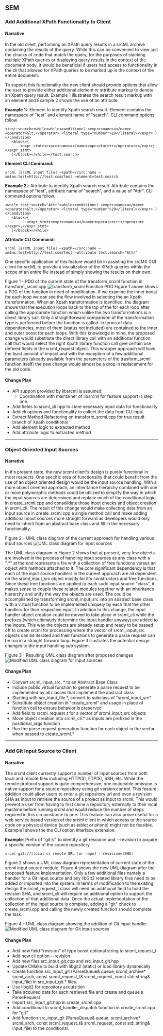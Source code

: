 ## SEM
### Add Additional XPath Functionality to Client
#### Narrative
In the old client, performing an XPath query results in a srcML archive containing the results of the query. While this can be convenient to view just the chucks of code that match the query, for the purposes of stacking multiple XPath queries or displaying query results in the context of the document body, it would be beneficial if users had access to functionality in the cli that allowed for XPath queries to be marked up in the context of the entire document. 

To support this functionality the new client should provide options that allow the user to provide either additional element or attribute markup to denote an Xpath query result. Example 1 illustrates the search result markup with an element and Example 2 shows the use of an attribute.  

**Example 1:**: Element to identify Xpath search result. Element contains the namespace of "test" and element name of "search". CLI command options follow.

```
<test:search><while>while<condition>( <expr><name>a</name> <operator>&lt;</operator> <literal type="number">20</literal></expr> )</condition>
   <block>{
       <expr_stmt><expr><name>a</name><operator>++</operator></expr>;</expr_stmt>
   }</block></while></test:search>
```
**Element CLI Command:**
```
srcml [srcML input file] —xpath=//src:name —xmlns:test=http://test.com/test —element=test:search
```

**Example 2:**: Attribute to identify Xpath search result. Attribute contains the namespace of "test", attribute name of "search", and a value of "Attr". CLI command options follow.

```
<while test:search="Attr">while<condition>( <expr><name>a</name> <operator>&lt;</operator> <literal type="number">20</literal></expr> )</condition>
   <block>{
          <expr_stmt><expr><name>a</name><operator>++</operator></expr>;</expr_stmt>
   }</block></while>
```
**Attribute CLI Command:**
```
srcml [srcML input file] —xpath=//src:name —xmlns:test=http://test.com/test —attribute test:search="Attr"
```

One specific application of this feature would be in assisting the srcMX GUI client for srcML to provide a visualization of the XPath queries within the scope of an entire file instead of simply showing the results on their own.

Figure 1 - PDG of the current state of the transform_srcml function in transform_srcml.cpp
![transform_srcml Function PDG](images/PDG.png)
Figure 1 above shows a PDG of the function in need of modification. If we examine the inner boost for each loop we can see the flow involved in selecting the an Xpath transformation. When an Xpath transformation is identified, the diagram shows that the execution loops back to the top of the for each loop after calling the appropriate function which unlike the two transformations is a direct library call. Only a straightforward comparison of the transformation type is performed before the function is called. In terms of data dependencies, most of them (status not included) are contained to the inner and outer boost for each loops. With this knowledge in mind, the proposed change would substitute the direct library call with an additional function call that would select the right Xpath library function call give certain use defined fields in the srcml_request object. This wrapper approach will have the least amount of impact and with the exception of a few additional parameters (already available from the parameters of the trasform_srcml function itself) the new change would almost be a drop in replacement for the old code.  

#### Change Plan
* API support provided by libsrcml is assumed
	* Coordination with maintainer of libsrcml for feature support is step one.
* Add fields to srcml_cli.hpp to store necessary input data for functionality
* Add cli options and functionality to collect the data from CLI input
* Extract Method Refactoring on transform_srcml.cpp for true result branch of Xpath conditional 
* Add element logic to extracted method
* Add attribute logic to extracted method

----------------------------------------
### Object Oriented Input Sources
#### Narrative
In it's present state, the new srcml client's design is purely functional in most respects. One specific area of functionality that could benefit from the use of an object oriented design would be the input source handling. With a more object oriented approach, an inheritance hierarchy combined with one or more polymorphic methods could be utilized to simplify the way in which the input sources are determined and replace much of the conditional logic in create_srcml.cpp and consolidate those input checks and object creation in srcml_cli. The result of this change would make collecting data from an input source in create_srcml.cpp a single method call and make adding additional input sources more straight forward as developers would only need to inherit from an abstract base class and fill in the necessary functionality.

Figure 2 - UML class diagram of the current approach for handling various input sources
![UML class diagram for input sources](images/input_sources_b4.png)

The UML class diagram in Figure 2 shows that at present, very few objects are involved in the process of handling input sources as any class with a ".*" at the end represents a file with a collection of free functions versus an object with methods attached to it. The core significant dependency is that each of the input source handlers in the current approach are all dependent on the srcml_input_src object mostly for it's constructors and free functions. Since these free functions are applied to each sudo input source "class", it makes sense to couple these related modules together with an inheritance hierarchy and unify the way the objects are used. The could be accomplished by transforming srcml_input_src into an abstract base class with a virtual function to be implemented uniquely by each that the other handlers for their respective input. In addition to this change,  the input handler object creation could be moved to take place in srcml_cli while the prefixes (which ultimately determine the input handler anyway) are added to the inputs. This way the objects are already setup and ready to be passed off to create srcml for processing where the vector of srcml_input_src objects can be iterated and their functions to generate a parse request can be run in a straight forward loop. Figure 3 illustrates the potential design changes to the input handling sub system.

Figure 3 - Resulting UML class diagram after proposed changes
![Modified UML class diagram for input sources](images/input_sources_after.png)

#### Change Plan
* Convert srcml_input_src. * to an Abstract Base Class
* Include public virtual function to generate a parse request to be implemented by all classes that implement the abstract class
* Starting with src_input_file.*, convert to subclass of "srcml_input_src"
* Substitute object creation in "create_srcml" and usage in place of function call to ensure behavior is preserved
* Add field to srcml_request_t for a vector of srcml_input_src objects
* Move object creation into srcml_cli.* as inputs are prefixed in the positional_args function
* Run the parse request generation function for each object in the vector when passed to create_srcml.*

----------------------------------------
### Add Git Input Source to Client
#### Narrative
The srcml client currently support a number of input sources from both local and remote files including HTTP(S), FTP(S), SSH, etc. While the remote protocol support is quite comprehensive, one noticeable omission is native support for a source repository using git version control. This feature addition could allow users to enter a git repository url and even a revision SHA as input to retrieve the source of a project as input to srcml. This would prevent a user from having to first clone a repository externally to their local machine before running srcml and would reduce the number of steps required in this circumstance to one. This feature can also prove useful for a web service based version of the srcml client in which access to the source code on a physical device (such as tablet or phone) might not be feasible. Example1 shows the the CLI option interface extension.

**Example**: Prefix of "git://" to identify a git resource and --revision to acquire a specific version of the source repository.

```
srcml git://[local or remote URL for repo] --revision=[SHA]
```

Figure 2 shows a UML class diagram representation of  current state of the srcml input source module.  Figure 4 shows the new UML diagram after the proposed feature implementation. Only a few additional files namely a handler for a Git input source and any libGit2 related library files need to be added or imported into the system. In terms of modification to the existing design the srcml_request_t class will need an additional field to hold the revision SHA, and srcml_cli will require an additional option to support the collection of that additional data. Once the actual implementation of the collection of the input source is complete, adding a "git" check to create_srcml.cpp and calling the newly created function should complete the task.

Figure 4 - UML class diagram showing the addition of Git input handler
![Modified UML class diagram for Git input sources](images/git_input_source.png)

#### Change Plan
* Add new field "revision" of type boost optional string to srcml_request_t
* Add new cli option --revision
* Add new files src_input_git.cpp and src_input_git.hpp
* Update CMake to build with libgit2 (static) or load library dynamically
* Create function src_input_git (ParseQueue& queue,
                    srcml_archive* srcml_arch,
                    const srcml_request_t& srcml_request,
                    const std::string& input_file)
   in src_input_git.* files.
* Use libgit2 for repository acquisition
* Take acquired data for each retrieved file and create and queue a ParseRequest
* Import src_input_git.hpp in create_srcml.cpp
* Add conditional to srcml_handler_dispatch function in create_srcml.cpp for "git"
* Add  function src_input_git (ParseQueue& queue,
                    srcml_archive* srcml_arch,
                    const srcml_request_t& srcml_request,
                    const std::string& input_file)
  to the conditional.
  

